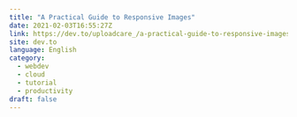 ```yaml
---
title: "A Practical Guide to Responsive Images"
date: 2021-02-03T16:55:27Z
link: https://dev.to/uploadcare_/a-practical-guide-to-responsive-images-4h79?utm_medium=RSS&utm_source=news.12bit.vn
site: dev.to
language: English
category:
  - webdev
  - cloud
  - tutorial
  - productivity
draft: false
---
```

